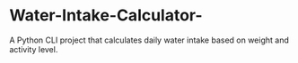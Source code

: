 # Water-Intake-Calculator-
A Python CLI project that calculates daily water intake based on weight and activity level.
